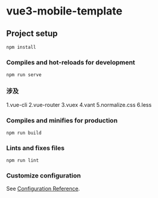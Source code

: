 # vue3-mobile-template

## Project setup
```
npm install
```

### Compiles and hot-reloads for development
```
npm run serve
```

### 涉及
1.vue-cli
2.vue-router
3.vuex
4.vant
5.normalize.css
6.less

### Compiles and minifies for production
```
npm run build
```

### Lints and fixes files
```
npm run lint
```

### Customize configuration
See [Configuration Reference](https://cli.vuejs.org/config/).


